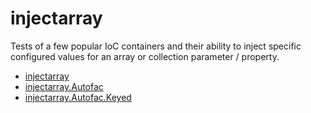 # injectarray
Tests of a few popular IoC containers and their ability to inject specific configured values for an array or collection parameter / property.

* [injectarray](injectarray/README.md)
* [injectarray.Autofac](injectarray.Autofac/README.md)
* [injectarray.Autofac.Keyed](injectarray.Autofac.Keyed/README.md)
